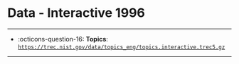 # Data - Interactive 1996 



---

- :octicons-question-16: **Topics**: [`https://trec.nist.gov/data/topics_eng/topics.interactive.trec5.gz`](https://trec.nist.gov/data/topics_eng/topics.interactive.trec5.gz)


---

